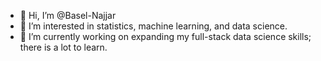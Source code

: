 - 👋 Hi, I’m @Basel-Najjar
- 👀 I’m interested in statistics, machine learning, and data science.
- 🌱 I’m currently working on expanding my full-stack data science skills; there is a lot to learn.

<!---
Basel-Najjar/Basel-Najjar is a ✨ special ✨ repository because its `README.md` (this file) appears on your GitHub profile.
You can click the Preview link to take a look at your changes.
--->
